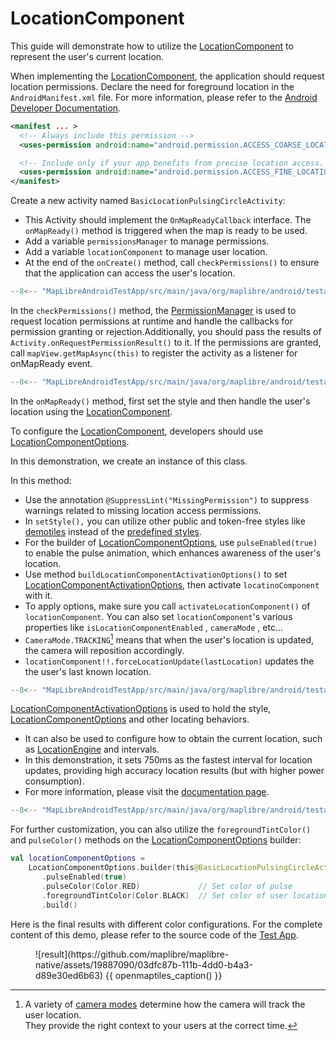 # LocationComponent

This guide will demonstrate how to utilize the [LocationComponent] to represent the user's current location.


When implementing the [LocationComponent], the application should request location permissions.  Declare the need for foreground location in the `AndroidManifest.xml` file. For more information, please refer to the [Android Developer Documentation].

```xml
<manifest ... >
  <!-- Always include this permission -->
  <uses-permission android:name="android.permission.ACCESS_COARSE_LOCATION" />

  <!-- Include only if your app benefits from precise location access. -->
  <uses-permission android:name="android.permission.ACCESS_FINE_LOCATION" />
</manifest>
```

Create a new activity named `BasicLocationPulsingCircleActivity`:

- This Activity should implement the `OnMapReadyCallback` interface. The `onMapReady()` method is triggered when the map is ready to be used.
- Add a variable `permissionsManager` to manage permissions.
- Add a variable `locationComponent` to manage user location.
- At the end of the `onCreate()` method, call `checkPermissions()` to ensure that the application can access the user's location.

```kotlin
--8<-- "MapLibreAndroidTestApp/src/main/java/org/maplibre/android/testapp/activity/location/BasicLocationPulsingCircleActivity.kt:top"
```

In the `checkPermissions()` method, the [PermissionManager] is used to request location permissions at runtime and handle the callbacks for permission granting or rejection.Additionally, you should pass the results of `Activity.onRequestPermissionResult()` to it. If the permissions are granted, call `mapView.getMapAsync(this)` to register the activity as a listener for onMapReady event.

```kotlin
--8<-- "MapLibreAndroidTestApp/src/main/java/org/maplibre/android/testapp/activity/location/BasicLocationPulsingCircleActivity.kt:permission"

```

In the `onMapReady()` method, first set the style and then handle the user's location using the [LocationComponent].

To configure the [LocationComponent], developers should use [LocationComponentOptions].

In this demonstration, we create an instance of this class.

In this method:

- Use the annotation `@SuppressLint("MissingPermission")` to suppress warnings related to missing location access permissions.
- In `setStyle(),` you can utilize other public and token-free styles like [demotiles] instead of the [predefined styles].
- For the builder of [LocationComponentOptions], use `pulseEnabled(true)` to enable the pulse animation, which enhances awareness of the user's location.
- Use method `buildLocationComponentActivationOptions()` to set [LocationComponentActivationOptions], then activate `locatinoComponent` with it.
- To apply options, make sure you call `activateLocationComponent()` of `locationComponent`. You can also set `locationComponent`'s various properties like `isLocationComponentEnabled` , `cameraMode` , etc...
- `CameraMode.TRACKING`[^1] means that when the user's location is updated, the camera will reposition accordingly.
- `locationComponent!!.forceLocationUpdate(lastLocation)` updates the the user's last known location.

```kotlin
--8<-- "MapLibreAndroidTestApp/src/main/java/org/maplibre/android/testapp/activity/location/BasicLocationPulsingCircleActivity.kt:onMapReady"
```

[LocationComponentActivationOptions] is used to hold the style, [LocationComponentOptions] and other locating behaviors.

- It can also be used to configure how to obtain the current location, such as [LocationEngine] and intervals.
- In this demonstration, it sets 750ms as the fastest interval for location updates, providing high accuracy location results (but with higher power consumption).
- For more information, please visit the [documentation page][LocationComponentActivationOptions].

```kotlin
--8<-- "MapLibreAndroidTestApp/src/main/java/org/maplibre/android/testapp/activity/location/BasicLocationPulsingCircleActivity.kt:LocationComponentActivationOptions"
```

For further customization, you can also utilize the `foregroundTintColor()` and `pulseColor()` methods on the [LocationComponentOptions] builder:

```kotlin
val locationComponentOptions =
    LocationComponentOptions.builder(this@BasicLocationPulsingCircleActivity)
       .pulseEnabled(true)
       .pulseColor(Color.RED)             // Set color of pulse
       .foregroundTintColor(Color.BLACK)  // Set color of user location
       .build()
```

Here is the final results with different color configurations. For the complete content of this demo, please refer to the source code of the [Test App].

<figure markdown="span">
  ![result](https://github.com/maplibre/maplibre-native/assets/19887090/03dfc87b-111b-4dd0-b4a3-d89e30ed6b63)
  {{ openmaptiles_caption() }}
</figure>


[^1]: A variety of [camera modes] determine how the camera will track the user location.  
      They provide the right context to your users at the correct time.  

[LocationComponent]: https://maplibre.org/maplibre-native/android/api/-map-libre%20-native%20-android/org.maplibre.android.location/-location-component/index.html
[Android Developer Documentation]: https://developer.android.com/training/location/permissions
[onMapReadyCallback]: https://maplibre.org/maplibre-native/android/api/-map-libre%20-native%20-android/org.maplibre.android.maps/-on-map-ready-callback/index.html
[PermissionManager]: https://maplibre.org/maplibre-native/android/api/-map-libre%20-native%20-android/org.maplibre.android.location.permissions/-permissions-manager/index.html
[LocationComponentOptions]: https://maplibre.org/maplibre-native/android/api/-map-libre%20-native%20-android/org.maplibre.android.location/-location-component-options/index.html
[demotiles]: https://demotiles.maplibre.org/style.json
[predefined styles]: https://github.com/maplibre/maplibre-native/tree/main/src/mbgl/util/tile_server_options.cpp
[LocationComponentActivationOptions]: https://maplibre.org/maplibre-native/android/api/-map-libre%20-native%20-android/org.maplibre.android.location/-location-component-activation-options/index.html
[LocationEngine]: https://maplibre.org/maplibre-native/android/api/-map-libre%20-native%20-android/org.maplibre.android.location.engine/-location-engine/index.html
[Test APP]: https://github.com/maplibre/maplibre-native/tree/main/platform/android/MapLibreAndroidTestApp/src/main/java/org/maplibre/android/testapp/activity/location/BasicLocationPulsingCircleActivity.kt
[camera modes]: https://maplibre.org/maplibre-native/android/api/-map-libre%20-native%20-android/org.maplibre.android.location.modes/-camera-mode/index.html
